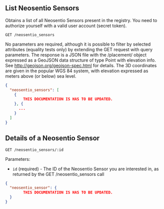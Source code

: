 ## List Neosentio Sensors

Obtains a list of all Neosentio Sensors present in the registry. You need to authorize yourself with a valid user account (secret token).

```
GET /neosentio_sensors
```
No parameters are required, although it is possible to filter by selected attributes (equality tests only) by extending the GET request with query parameters. The response is a JSON file with the /placement/ object expressed as a GeoJSON data structure of type Point with elevation info. See http://geojson.org/geojson-spec.html for details. The 3D coordinates are given in the popular WGS 84 system, with elevation expressed as meters above (or below) sea level.

```json
{
  "neosentio_sensors": [
    {
        THIS DOCUMENTATION IS HAS TO BE UPDATED.
    }, {
      ...
    }
  ]
}
```

## Details of a Neosentio Sensor

```
GET /neosentio_sensors/:id
```

Parameters:

+ `id` (required) - The ID of the Neosentio Sensor you are interested in, as returned by the GET /neosentio_sensors call

```json
{
  "neosentio_sensor": {
        THIS DOCUMENTATION IS HAS TO BE UPDATED.
  }
}
```

